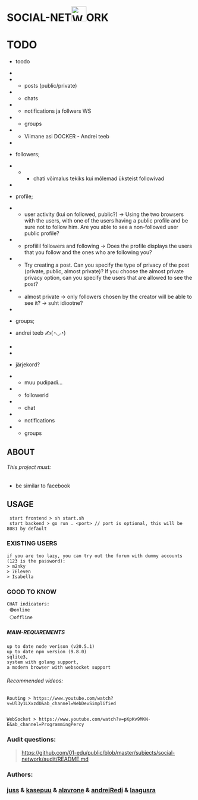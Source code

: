 # SOCIAL-NET<img src="https://01.kood.tech/git/kasepuu/social-network/raw/branch/master/frontend/src/logo.svg" alt="Website Icon" width="40" height="40" />ORK

# TODO

- toodo

*
* - posts (public/private)
* - chats
* - notifications ja follwers WS
* - groups
* - Viimane asi DOCKER - Andrei teeb
*
* followers;
* - - chati võimalus tekiks kui mõlemad üksteist followivad
*
* profile;

* - user activity (kui on followed, public?) -> Using the two browsers with the users, with one of the users having a public profile and be sure not to follow him.
Are you able to see a non-followed user public profile?


* - profiilil followers and following -> Does the profile displays the users that you follow and the ones who are following you?

* - Try creating a post.
Can you specify the type of privacy of the post (private, public, almost private)?
If you choose the almost private privacy option, can you specify the users that are allowed to see the post?

* - almost private -> only followers chosen by the creator will be able to see it? -> suht idiootne?
*
* groups;
* andrei teeb ✍(◔◡◔)
*
*
* järjekord?
* - muu pudipadi...
* - followerid
* - chat
* - notifications
* - groups

## ABOUT

###### This project must:

- be similar to facebook

## USAGE

```
 start frontend > sh start.sh
 start backend > go run . <port> // port is optional, this will be 8081 by default
```

### EXISTING USERS

```
if you are too lazy, you can try out the forum with dummy accounts (123 is the password):
> m2nky
> 7Eleven
> Isabella
```

### GOOD TO KNOW

```
CHAT indicators:
 🟢online
 ⚪offline
```

##### MAIN-REQUIREMENTS

```
up to date node verison (v20.5.1)
up to date npm version (9.8.0)
sqlite3,
system with golang support,
a modern browser with websocket support
```

###### Recommended videos:

```
Routing > https://www.youtube.com/watch?v=Ul3y1LXxzdU&ab_channel=WebDevSimplified


WebSocket > https://www.youtube.com/watch?v=pKpKv9MKN-E&ab_channel=ProgrammingPercy
```

### Audit questions:

> https://github.com/01-edu/public/blob/master/subjects/social-network/audit/README.md

### Authors:

### [juss](https://01.kood.tech/git/juss) & [kasepuu](https://01.kood.tech/git/kasepuu) & [alavrone](https://01.kood.tech/git/alavrone) & [andreiRedi](https://01.kood.tech/git/andreiRedi) & [laagusra](https://01.kood.tech/git/laagusra)
